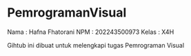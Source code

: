 # PemrogramanVisual

Nama : Hafna Fhatorani
NPM : 202243500973
Kelas : X4H

Gihtub ini dibuat untuk melengkapi tugas Pemrograman Visual
